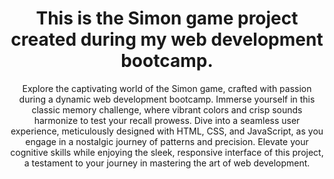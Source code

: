 <h1  align="center"> This is the Simon game project created during my web development bootcamp. </h1>
<p align="center">Explore the captivating world of the Simon game, crafted with passion during a dynamic web development bootcamp. Immerse yourself in this classic memory challenge, where vibrant colors and crisp sounds harmonize to test your recall prowess. Dive into a seamless user experience, meticulously designed with HTML, CSS, and JavaScript, as you engage in a nostalgic journey of patterns and precision. Elevate your cognitive skills while enjoying the sleek, responsive interface of this project, a testament to your journey in mastering the art of web development.</p>
